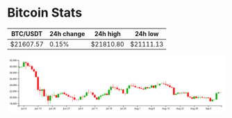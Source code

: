 # Bitcoin Stats

BTC/USDT|24h change|24h high|24h low|
|---|---|---|---|
|$21607.57|0.15%|$21810.80|$21111.13|

<img src="./chart.svg">

